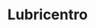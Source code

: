 ---
title: "Lubricentro"
url: /ciudad-autonoma-de-buenos-aires/lubricentro-avenida-emilio-castro/
shop: reparación de automóviles
---